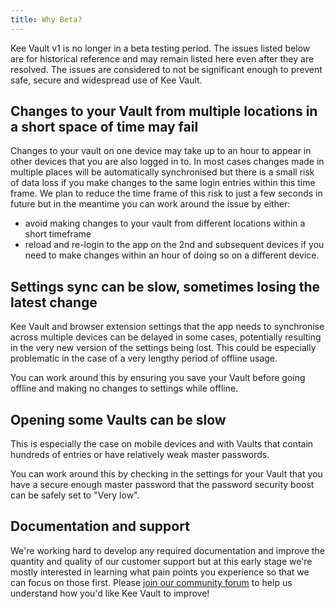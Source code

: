 ```yaml
---
title: Why Beta?
---
```


Kee Vault v1 is no longer in a beta testing period. The issues listed below are for historical reference and may remain listed here even after they are resolved. The issues are considered to not be significant enough to prevent safe, secure and widespread use of Kee Vault.

## Changes to your Vault from multiple locations in a short space of time may fail

Changes to your vault on one device may take up to an hour to appear in other devices that you are also logged in to. In most cases changes made in multiple places will be automatically synchronised but there is a small risk of data loss if you make changes to the same login entries within this time frame. We plan to reduce the time frame of this risk to just a few seconds in future but in the meantime you can work around the issue by either:

* avoid making changes to your vault from different locations within a short timeframe
* reload and re-login to the app on the 2nd and subsequent devices if you need to make changes within an hour of doing so on a different device.

## Settings sync can be slow, sometimes losing the latest change

Kee Vault and browser extension settings that the app needs to synchronise across multiple devices can be delayed in some cases, potentially resulting in the very new version of the settings being lost. This could be especially problematic in the case of a very lengthy period of offline usage.

You can work around this by ensuring you save your Vault before going offline and making no changes to settings while offline.

## Opening some Vaults can be slow

This is especially the case on mobile devices and with Vaults that contain hundreds of entries or have relatively weak master passwords.

You can work around this by checking in the settings for your Vault that you have a secure enough master password that the password security boost can be safely set to "Very low".

## Documentation and support

We're working hard to develop any required documentation and improve the quantity and quality of our customer support but at this early stage we're mostly interested in learning what pain points you experience so that we can focus on those first. Please [join our community forum](https://forum.kee.pm) to help us understand how you'd like Kee Vault to improve!
